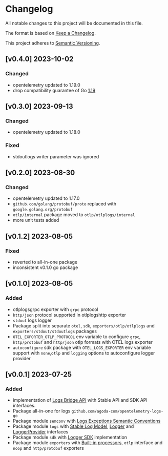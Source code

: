 # Changelog

All notable changes to this project will be documented in this file.

The format is based on [Keep a Changelog](https://keepachangelog.com/en/1.0.0/).

This project adheres to [Semantic Versioning](https://semver.org/spec/v2.0.0.html).

## [v0.4.0] 2023-10-02

### Changed

- opentelemetry updated to 1.19.0
- drop compatibility guarantee of Go [1.19](https://go.dev/doc/go1.19)

## [v0.3.0] 2023-09-13

### Changed

- opentelemetry updated to 1.18.0

### Fixed

- stdoutlogs writer parameter was ignored

## [v0.2.0] 2023-08-30

### Changed

- opentelemetry updated to 1.17.0
- `github.com/golang/protobuf/proto` replaced with `google.golang.org/protobuf`
- `otlp/internal` package moved to `otlp/otlplogs/internal`
- more unit tests added

## [v0.1.2] 2023-08-05

### Fixed

- reverted to all-in-one package
- inconsistent v0.1.0 go package

## [v0.1.0] 2023-08-05

### Added

- otlplogsgrpc exporter with `grpc` protocol
- `http/json` protocol supported in otlplogshttp exporter
- `stdout` logs logger
- Package split into separate `otel`, `sdk`, `exporters/otlp/otlplogs` and `exporters/stdout/stdoutlogs` packages
- `OTEL_EXPORTER_OTLP_PROTOCOL` env variable to configure `grpc`, `http/protobuf` and `http/json` otlp formats with OTEL
  logs exporter
- `autoconfigure` sdk package with `OTEL_LOGS_EXPORTER` env variable support with `none`,`otlp` and `logging` options to
  autoconfigure logger provider

## [v0.0.1] 2023-07-25

### Added

- implementation of [Logs Bridge API](https://opentelemetry.io/docs/specs/otel/logs/bridge-api) with Stable API and SDK
  API interfaces.
- Package all-in-one for logs `github.com/agoda-com/opentelemetry-logs-go`
- Package module `semconv`
  with [Logs Exceptions Semantic Conventions](https://opentelemetry.io/docs/specs/otel/logs/semantic_conventions/exceptions/#attributes)
- Package module `logs`
  with [Stable Log Model](https://opentelemetry.io/docs/specs/otel/logs/data-model), [Logger](https://opentelemetry.io/docs/specs/otel/logs/bridge-api/#logger)
  and [LoggerProvider](https://opentelemetry.io/docs/specs/otel/logs/bridge-api/#loggerprovider) interfaces
- Package module `sdk` with [Logger SDK](https://opentelemetry.io/docs/specs/otel/logs/sdk/) implementation
- Package module `exporters`
  with [Built-in processors](https://opentelemetry.io/docs/specs/otel/logs/sdk/#built-in-processors), `otlp` interface
  and `noop` and `http/protobuf` exporters
